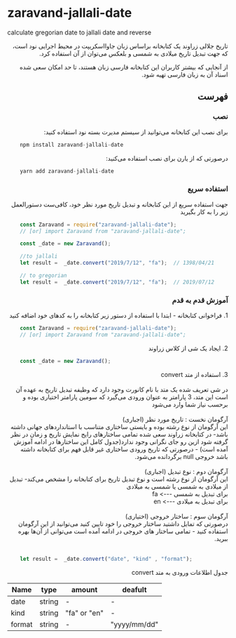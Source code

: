 # zaravand-jallali-date
calculate gregorian date to jallali date and reverse

<p dir="rtl">
تاریخ جلالی زراوند یک کتابخانه براساس زبان جاوااسکریپت در محیط اجرایی نود است، که جهت تبدیل تاریخ میلادی به شمسی و بلعکس می‌توان از آن استفاده کرد.
</p>

<div dir="rtl">
    از آنجایی که بیشتر کاربران این کتابخانه فارسی زبان هستند، تا حد امکان سعی شده اسناد آن به زبان فارسی تهیه شود.
</div>



## <div dir="rtl" >فهرست</div>





### <div dir="rtl" >نصب</div>

<p dir="rtl">
    برای نصب این کتابخانه می‌توانید از سیستم مدیرت بسته نود استفاده کنید:
</p>

```javascript
    npm install zaravand-jallali-date
```

<p dir="rtl">
    درصورتی که از  یارن برای نصب استفاده می‌کنید:
</p>

```javascript
    yarn add zaravand-jallali-date
```





### <div dir="rtl" >استفاده سریع</div>

<p dir="rtl">
    جهت استفاده سریع از این کتابخانه و تبدیل تاریخ مورد نظر خود، کافی‌ست دستورالعمل زیر را به کار بگیرید
</p>

```javascript
    const Zaravand = require("zaravand-jallali-date");
    // [or] import Zaravand from "zaravand-jallali-date";

    const _date = new Zaravand();

    //to jallali
    let result =  _date.convert("2019/7/12", "fa");  // 1398/04/21   

    // to gregorian
    let result =  _date.convert("2019/7/12", "fa");  // 2019/07/12 

```



### <div dir="rtl" >آموزش قدم به قدم</div>

<div dir="rtl">
    1. فراخوانی کتابخانه - 
    ابتدا با استفاده از دستور زیر کتابخانه را به کدهای خود اضافه کنید
</div>

```javascript
    const Zaravand = require("zaravand-jallali-date");
    // [or] import Zaravand from "zaravand-jallali-date";
```

<div dir="rtl">
    2. ایجاد یک شی از کلاس زراوند
</div>

```javascript
    const _date = new Zaravand();
```

<div dir="rtl">
    3. استفاده از متد convert<br/><br/>
</div>
<div dir="rtl">
    در شی تعریف شده یک متد با نام کانورت وجود دارد که وظیفه تبدیل تاریخ به عهده آن است
    این متد، 3 پارامتر به عنوان ورودی می‌گیرد که سومین پارامتر اختیاری بوده و برحسب نیاز شما وارد می‌شود
    <br/><br/>
</div>
<div dir="rtl">
     آرگومان نخست : تاریخ مورد نظر (اجباری)  <br/>
    این آرگومان از نوع رشته بوده و بایستی ساختاری متناسب با استانداردهای جهانی داشته باشد- در کتابخانه زراوند سعی شده  تمامی ساختارهای رایج نمایش تاریخ و زمان در نظر گرفته شود ازین رو جای نگرانی وجود ندارد(جدول کامل این ساختارها در ادامه آموزش آمده است)  - درصورتی که تاریخ ورودی ساختاری غیر قابل فهم برای کتابخانه داشته باشد خروجی null برگردانده می‌شود.
    <br/><br/>
</div>
<div dir="rtl">
     آرگومان دوم : نوع تبدیل (اجباری) <br/>
    این آرگومان از نوع رشته است و نوع تبدیل تاریخ برای کتابخانه را مشخص می‌کند- تبدیل از میلادی به شمسی یا شمسی به میلادی <br/>
    برای تبدیل به شمسی ---> fa <br/>
    برای تبدیل به میلادی ---> en <br/><br/>
</div>
<div dir="rtl">
     آرگومان سوم : ساختار خروجی (اختیاری) <br/>
    درصورتی که تمایل داشتید ساختار خروجی را خود تایین کنید می‌توانید از این آرگومان استفاده کنید - تمامی ساختار های خروجی در ادامه آمده است می‌توانی از آن‌ها بهره ببرید.
    <br/><br/>
</div>


```javascript
    let result =  _date.convert("date", "kind" , "format");
```

<div dir="rtl">
    جدول اطلاعات ورودی به متد convert
</div>

Name | type | amount | deafult 
--- | --- | --- | ---
date | string | - | -
kind | string | "fa" or "en" | -
format | string | - | "yyyy/mm/dd"

